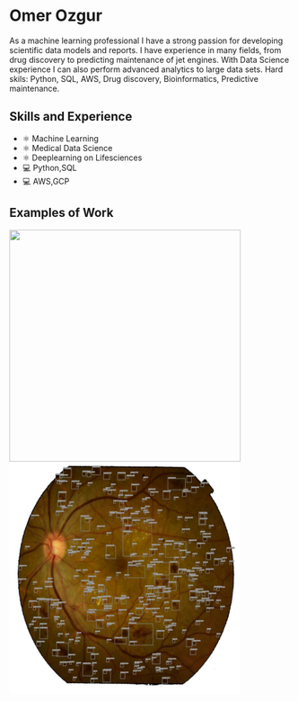 # Omer Ozgur
As a machine learning professional I have a strong passion for developing scientific data models and reports. I have experience in many fields, from drug discovery to predicting maintenance of jet engines. With Data Science experience I can also perform advanced analytics to large data sets. Hard skils: Python, SQL, AWS, Drug discovery, Bioinformatics, Predictive maintenance.

## Skills and Experience
* ⚛ Machine Learning
* ⚛ Medical Data Science
* ⚛ Deeplearning on Lifesciences
* 💻 Python,SQL
* 💻 AWS,GCP

## Examples of Work
<img src="https://github.com/OmerOzgur271/FluAI-Prototype/blob/main/images/FluAI3.jpg" width="412" height="412" >
<img src="https://github.com/OmerOzgur271/Eyecheck/blob/main/visresul.jpg" width="412" height="412" >
